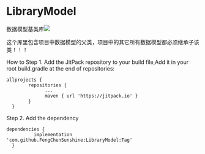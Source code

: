# LibraryModel
数据模型基类库[![](https://jitpack.io/v/FengChenSunshine/LibraryModel.svg)](https://jitpack.io/#FengChenSunshine/LibraryModel)

这个库里包含项目中数据模型的父类，项目中的其它所有数据模型都必须继承子该类！！！

How to
Step 1. Add the JitPack repository to your build file,Add it in your root build.gradle at the end of repositories:

    allprojects {
		    repositories {
			      ...
			      maven { url 'https://jitpack.io' }
		    }
	  }

Step 2. Add the dependency

    dependencies {
	          implementation 'com.github.FengChenSunshine:LibraryModel:Tag'
	  }
